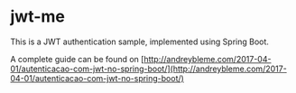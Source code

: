 
#  jwt-me

This is a JWT authentication sample, implemented using Spring Boot.

A complete guide can be found on [http://andreybleme.com/2017-04-01/autenticacao-com-jwt-no-spring-boot/](http://andreybleme.com/2017-04-01/autenticacao-com-jwt-no-spring-boot/)


